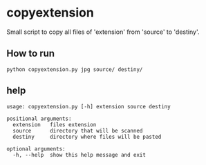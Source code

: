 # copyextension

Small script to copy all files of 'extension' from 'source' to 'destiny'.


## How to run

`python copyextension.py jpg source/ destiny/`

## help

```
usage: copyextension.py [-h] extension source destiny

positional arguments:
  extension   files extension
  source      directory that will be scanned
  destiny     directory where files will be pasted

optional arguments:
  -h, --help  show this help message and exit
```
